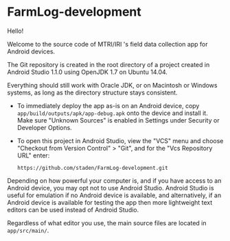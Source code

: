 # FarmLog-development


Hello!

Welcome to the source code of MTRI/IRI 's field data collection app for Android devices.

The Git repository is created in the root directory of a project created in Android Studio 1.1.0 using OpenJDK 1.7 on Ubuntu 14.04.

Everything should still work with Oracle JDK, or on Macintosh or Windows systems, as long as the directory structure stays consistent.

  * To immediately deploy the app as-is on an Android device, copy `app/build/outputs/apk/app-debug.apk` onto the device and install it. Make sure "Unknown Sources" is enabled in Settings under Security or Developer Options.

  * To open this project in Android Studio, view the "VCS" menu and choose "Checkout from Version Control" > "Git", and for the "Vcs Repository URL" enter:

	`https://github.com/staden/FarmLog-development.git`

Depending on how powerful your computer is, and if you have access to an Android device, you may opt not to use Android Studio. Android Studio is useful for emulation if no Android device is available, and alternatively, if an Android device is available for testing the app then more lightweight text editors can be used instead of Android Studio. 

Regardless of what editor you use, the main source files are located in `app/src/main/`.
